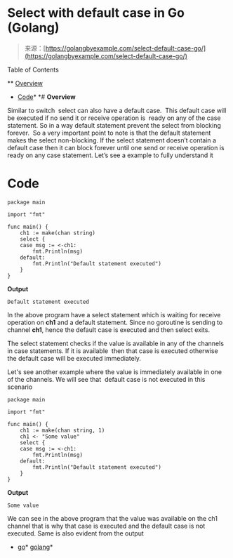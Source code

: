 <!--yml
category: 未分类
date: 2024-10-13 06:23:33
-->

# Select with default case in Go (Golang)

> 来源：[https://golangbyexample.com/select-default-case-go/](https://golangbyexample.com/select-default-case-go/)

Table of Contents

 **   [Overview](#Overview "Overview")
*   [Code](#Code "Code")*  *# **Overview**

Similar to switch  select can also have a default case.  This default case will be executed if no send it or receive operation is  ready on any of the case statement. So in a way default statement prevent the select from blocking forever.  So a very important point to note is that the default statement makes the select non-blocking. If the select statement doesn’t contain a default case then it can block forever until one send or receive operation is ready on any case statement. Let’s see a example to fully understand it

# **Code**

```
package main

import "fmt"

func main() {
    ch1 := make(chan string)
    select {
    case msg := <-ch1:
        fmt.Println(msg)
    default:
        fmt.Println("Default statement executed")
    }
}
```

**Output**

```
Default statement executed
```

In the above program have a select statement which is waiting for receive operation on **ch1** and a default statement. Since no goroutine is sending to channel **ch1**, hence the default case is executed and then select exits.

The select statement checks if the value is available in any of the channels in case statements. If it is available  then that case is executed otherwise the default case will be executed immediately. 

Let's see another example where the value is immediately available in one of the channels. We will see that  default case is not executed in this scenario

```
package main

import "fmt"

func main() {
    ch1 := make(chan string, 1)
    ch1 <- "Some value"
    select {
    case msg := <-ch1:
        fmt.Println(msg)
    default:
        fmt.Println("Default statement executed")
    }
}
```

**Output**

```
Some value
```

We can see in the above program that the value was available on the ch1 channel that is why that case is executed and the default case is not executed. Same is also evident from the output

*   [go](https://golangbyexample.com/tag/go/)*   [golang](https://golangbyexample.com/tag/golang/)*